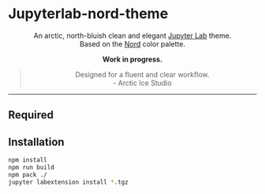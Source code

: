 # Jupyterlab-nord-theme
<p align="center">An arctic, north-bluish clean and elegant <a href="https://github.com/jupyterlab/jupyterlab">Jupyter Lab</a> theme.<br>
Based on the <a href="https://github.com/arcticicestudio/nord">Nord</a> color palette.

<p align="center"><b>Work in progress.</b></p>

><p align="center">Designed for a fluent and clear workflow.<br> - Arctic Ice Studio
</p>



---

## Required

## Installation

```bash 
npm install
npm run build
npm pack ./
jupyter labextension install *.tgz
```
